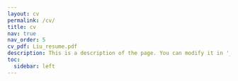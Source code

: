 ```yaml
---
layout: cv
permalink: /cv/
title: cv
nav: true
nav_order: 5
cv_pdf: Liu_resume.pdf
description: This is a description of the page. You can modify it in '_pages/cv.md'. You can also change or remove the top pdf download button.
toc:
  sidebar: left
---
```

